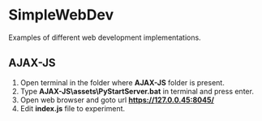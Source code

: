 # SimpleWebDev
Examples of different web development implementations.

## AJAX-JS
1. Open terminal in the folder where **AJAX-JS** folder is present.
2. Type **AJAX-JS\assets\PyStartServer.bat** in terminal and press enter.
3. Open web browser and goto url **https://127.0.0.45:8045/**
4. Edit **index.js** file to experiment.